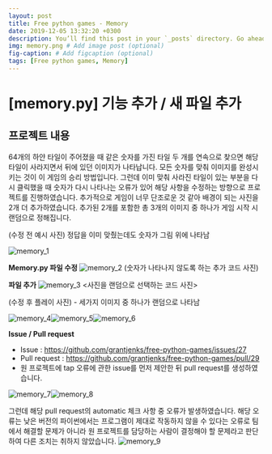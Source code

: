 ```yaml
---
layout: post
title: Free python games - Memory
date: 2019-12-05 13:32:20 +0300
description: You’ll find this post in your `_posts` directory. Go ahead and edit it and re-build the site to see your changes. # Add post description (optional)
img: memory.png # Add image post (optional)
fig-caption: # Add figcaption (optional)
tags: [Free python games, Memory]
---
```


# **[memory.py] 기능 추가 / 새 파일 추가**

## 프로젝트 내용
64개의 하얀 타일이 주어졌을 때 같은 숫자를 가진 타일 두 개를 연속으로 찾으면 해당 타일이 사라지면서 뒤에 있던 이미지가 나타납니다. 모든 숫자를 맞춰 이미지를 완성시키는 것이 이 게임의 승리 방법입니다.
그런데 이미 맞춰 사라진 타일이 있는 부분을 다시 클릭했을 때 숫자가 다시 나타나는 오류가 있어 해당 사항을 수정하는 방향으로 프로젝트를 진행하였습니다.
추가적으로 게임이 너무 단조로운 것 같아 배경이 되는 사진을 2개 더 추가하였습니다. 추가된 2개를 포함한 총 3개의 이미지 중 하나가 게임 시작 시 랜덤으로 정해집니다.

(수정 전 예시 사진) 정답을 이미 맞췄는데도 숫자가 그림 위에 나타남

![memory_1]({{site.baseurl}}/assets/img/memory_1.png)

**Memory.py 파일 수정**
![memory_2]({{site.baseurl}}/assets/img/memory_2.png)
(숫자가 나타나지 않도록 하는 추가 코드 사진)

**파일 추가**
![memory_3]({{site.baseurl}}/assets/img/memory_3.png)
<사진을 랜덤으로 선택하는 코드 사진>

(수정 후 플레이 사진) - 세가지 이미지 중 하나가 랜덤으로 나타남

![memory_4]({{site.baseurl}}/assets/img/memory_4.png)![memory_5]({{site.baseurl}}/assets/img/memory_5.png)![memory_6]({{site.baseurl}}/assets/img/memory_6.png)

**Issue / Pull request**
- Issue : https://github.com/grantjenks/free-python-games/issues/27
- Pull request : https://github.com/grantjenks/free-python-games/pull/29
- 원 프로젝트에 tap 오류에 관한 issue를 먼저 제안한 뒤 pull request를 생성하였습니다.

![memory_7]({{site.baseurl}}/assets/img/memory_7.png)![memory_8]({{site.baseurl}}/assets/img/memory_8.png)

그런데 해당 pull request의 automatic 체크 사항 중 오류가 발생하였습니다. 해당 오류는 낮은 버전의 파이썬에서는 프로그램이 제대로 작동하지 않을 수 있다는 오류로 팀에서 해결할 문제가 아니라 원 프로젝트를 담당하는 사람이 결정해야 할 문제라고 판단하여 다른 조치는 취하지 않았습니다.
![memory_9]({{site.baseurl}}/assets/img/memory_9.png)
